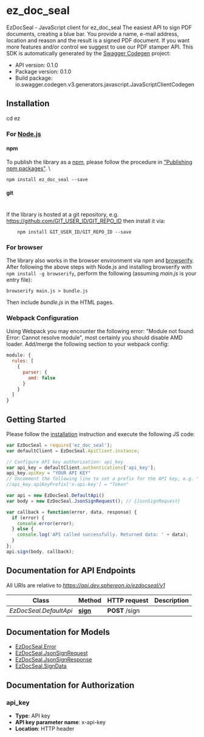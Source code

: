 # ez_doc_seal

EzDocSeal - JavaScript client for ez_doc_seal
The easiest API to sign PDF documents, creating a blue bar. You provide a name, e-mail address, location and reason and the result is a signed PDF document. If you want more features and/or control we suggest to use our PDF stamper API.
This SDK is automatically generated by the [Swagger Codegen](https://github.com/swagger-api/swagger-codegen) project:

- API version: 0.1.0
- Package version: 0.1.0
- Build package: io.swagger.codegen.v3.generators.javascript.JavaScriptClientCodegen

## Installation
cd ez 
### For [Node.js](https://nodejs.org/)

#### npm

To publish the library as a [npm](https://www.npmjs.com/),
please follow the procedure in ["Publishing npm packages"](https://docs.npmjs.com/getting-started/publishing-npm-packages).
\

```shell
npm install ez_doc_seal --save
```

#### git
#
If the library is hosted at a git repository, e.g.
https://github.com/GIT_USER_ID/GIT_REPO_ID
then install it via:

```shell
    npm install GIT_USER_ID/GIT_REPO_ID --save
```

### For browser

The library also works in the browser environment via npm and [browserify](http://browserify.org/). After following
the above steps with Node.js and installing browserify with `npm install -g browserify`,
perform the following (assuming *main.js* is your entry file):

```shell
browserify main.js > bundle.js
```

Then include *bundle.js* in the HTML pages.

### Webpack Configuration

Using Webpack you may encounter the following error: "Module not found: Error:
Cannot resolve module", most certainly you should disable AMD loader. Add/merge
the following section to your webpack config:

```javascript
module: {
  rules: [
    {
      parser: {
        amd: false
      }
    }
  ]
}
```

## Getting Started

Please follow the [installation](#installation) instruction and execute the following JS code:

```javascript
var EzDocSeal = require('ez_doc_seal');
var defaultClient = EzDocSeal.ApiClient.instance;

// Configure API key authorization: api_key
var api_key = defaultClient.authentications['api_key'];
api_key.apiKey = "YOUR API KEY"
// Uncomment the following line to set a prefix for the API key, e.g. "Token" (defaults to null)
//api_key.apiKeyPrefix['x-api-key'] = "Token"

var api = new EzDocSeal.DefaultApi()
var body = new EzDocSeal.JsonSignRequest(); // {JsonSignRequest} 

var callback = function(error, data, response) {
  if (error) {
    console.error(error);
  } else {
    console.log('API called successfully. Returned data: ' + data);
  }
};
api.sign(body, callback);
```

## Documentation for API Endpoints

All URIs are relative to *https://api.dev.sphereon.io/ezdocseal/v1*

Class | Method | HTTP request | Description
------------ | ------------- | ------------- | -------------
*EzDocSeal.DefaultApi* | [**sign**](docs/DefaultApi.md#sign) | **POST** /sign | 

## Documentation for Models

 - [EzDocSeal.Error](docs/Error.md)
 - [EzDocSeal.JsonSignRequest](docs/JsonSignRequest.md)
 - [EzDocSeal.JsonSignResponse](docs/JsonSignResponse.md)
 - [EzDocSeal.SignData](docs/SignData.md)

## Documentation for Authorization


### api_key

- **Type**: API key
- **API key parameter name**: x-api-key
- **Location**: HTTP header


